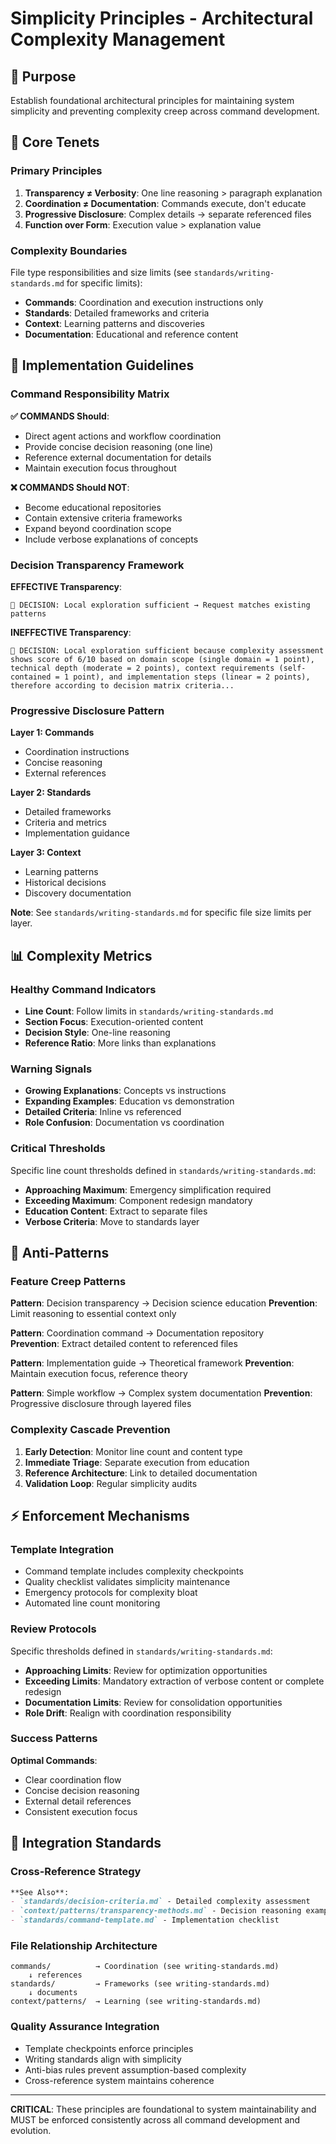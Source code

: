 # Simplicity Principles - Architectural Complexity Management

## 🎯 Purpose
Establish foundational architectural principles for maintaining system simplicity and preventing complexity creep across command development.

## 🚀 Core Tenets

### Primary Principles
1. **Transparency ≠ Verbosity**: One line reasoning > paragraph explanation
2. **Coordination ≠ Documentation**: Commands execute, don't educate
3. **Progressive Disclosure**: Complex details → separate referenced files
4. **Function over Form**: Execution value > explanation value

### Complexity Boundaries
File type responsibilities and size limits (see `standards/writing-standards.md` for specific limits):
- **Commands**: Coordination and execution instructions only
- **Standards**: Detailed frameworks and criteria
- **Context**: Learning patterns and discoveries
- **Documentation**: Educational and reference content

## 🔧 Implementation Guidelines

### Command Responsibility Matrix
**✅ COMMANDS Should**:
- Direct agent actions and workflow coordination
- Provide concise decision reasoning (one line)
- Reference external documentation for details
- Maintain execution focus throughout

**❌ COMMANDS Should NOT**:
- Become educational repositories
- Contain extensive criteria frameworks
- Expand beyond coordination scope
- Include verbose explanations of concepts

### Decision Transparency Framework
**EFFECTIVE Transparency**:
```
🧠 DECISION: Local exploration sufficient → Request matches existing patterns
```

**INEFFECTIVE Transparency**:
```
🧠 DECISION: Local exploration sufficient because complexity assessment shows score of 6/10 based on domain scope (single domain = 1 point), technical depth (moderate = 2 points), context requirements (self-contained = 1 point), and implementation steps (linear = 2 points), therefore according to decision matrix criteria...
```

### Progressive Disclosure Pattern
**Layer 1: Commands**
- Coordination instructions
- Concise reasoning
- External references

**Layer 2: Standards**
- Detailed frameworks
- Criteria and metrics
- Implementation guidance

**Layer 3: Context**
- Learning patterns
- Historical decisions
- Discovery documentation

**Note**: See `standards/writing-standards.md` for specific file size limits per layer.

## 📊 Complexity Metrics

### Healthy Command Indicators
- **Line Count**: Follow limits in `standards/writing-standards.md`
- **Section Focus**: Execution-oriented content
- **Decision Style**: One-line reasoning
- **Reference Ratio**: More links than explanations

### Warning Signals
- **Growing Explanations**: Concepts vs instructions
- **Expanding Examples**: Education vs demonstration
- **Detailed Criteria**: Inline vs referenced
- **Role Confusion**: Documentation vs coordination

### Critical Thresholds
Specific line count thresholds defined in `standards/writing-standards.md`:
- **Approaching Maximum**: Emergency simplification required
- **Exceeding Maximum**: Component redesign mandatory
- **Education Content**: Extract to separate files
- **Verbose Criteria**: Move to standards layer

## 🚫 Anti-Patterns

### Feature Creep Patterns
**Pattern**: Decision transparency → Decision science education
**Prevention**: Limit reasoning to essential context only

**Pattern**: Coordination command → Documentation repository  
**Prevention**: Extract detailed content to referenced files

**Pattern**: Implementation guide → Theoretical framework
**Prevention**: Maintain execution focus, reference theory

**Pattern**: Simple workflow → Complex system documentation
**Prevention**: Progressive disclosure through layered files

### Complexity Cascade Prevention
1. **Early Detection**: Monitor line count and content type
2. **Immediate Triage**: Separate execution from education
3. **Reference Architecture**: Link to detailed documentation
4. **Validation Loop**: Regular simplicity audits

## ⚡ Enforcement Mechanisms

### Template Integration
- Command template includes complexity checkpoints
- Quality checklist validates simplicity maintenance
- Emergency protocols for complexity bloat
- Automated line count monitoring

### Review Protocols
Specific thresholds defined in `standards/writing-standards.md`:
- **Approaching Limits**: Review for optimization opportunities
- **Exceeding Limits**: Mandatory extraction of verbose content or complete redesign
- **Documentation Limits**: Review for consolidation opportunities
- **Role Drift**: Realign with coordination responsibility

### Success Patterns
**Optimal Commands**:
- Clear coordination flow
- Concise decision reasoning
- External detail references
- Consistent execution focus

## 🔗 Integration Standards

### Cross-Reference Strategy
```markdown
**See Also**:
- `standards/decision-criteria.md` - Detailed complexity assessment
- `context/patterns/transparency-methods.md` - Decision reasoning examples
- `standards/command-template.md` - Implementation checklist
```

### File Relationship Architecture
```
commands/          → Coordination (see writing-standards.md)
    ↓ references
standards/         → Frameworks (see writing-standards.md)  
    ↓ documents
context/patterns/  → Learning (see writing-standards.md)
```

### Quality Assurance Integration
- Template checkpoints enforce principles
- Writing standards align with simplicity
- Anti-bias rules prevent assumption-based complexity
- Cross-reference system maintains coherence

---

**CRITICAL**: These principles are foundational to system maintainability and MUST be enforced consistently across all command development and evolution.